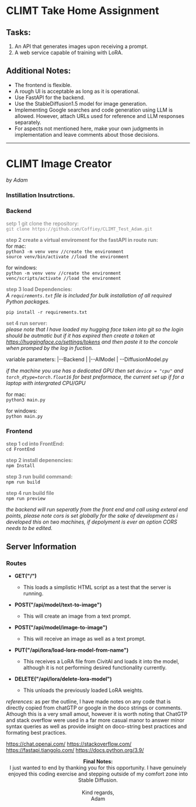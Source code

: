 # CLIMT Take Home Assignment

## Tasks:

1. An API that generates images upon receiving a prompt.
2. A web service capable of training with LoRA.

## Additional Notes:

- The frontend is flexible.
- A rough UI is acceptable as long as it is operational.
- Use FastAPI for the backend.
- Use the StableDiffusion1.5 model for image generation.
- Implementing Google searches and code generation using LLM is allowed. However, attach URLs used for reference and LLM responses separately.
- For aspects not mentioned here, make your own judgments in implementation and leave comments about those decisions.

---

# CLIMT Image Creator

_by Adam_

### Instillation Insutrctions.

### Backend

<span style="color: grey;">setp 1 git clone the repository:<br/>
`git clone https://github.com/Coffiey/CLIMT_Test_Adam.git`

**<span style="color: grey;">step 2 create a virtual enviroment for the fastAPI in route run:</span>** <br/>
for mac:<br/>
`python3 -m venv venv //create the environment`<br/>
`source venv/bin/activate //load the environment`<br/>

for windows:<br/>
`python -m venv venv //create the environment`<br/>
`venc/scripts/activate //load the environment`<br/>

**<span style="color: grey;">step 3 load Dependencies:</span>** <br/>
_A `requirements.txt` file is included for bulk installation of all required Python packages._

`pip install -r requirements.txt`

**<span style="color: grey;">set 4 run server:</span>**<br/>
_please note that I have loaded my hugging face token into git so the login should be autmatic but if it has expired then create a token at <a>https://huggingface.co/settings/tokens</a> and then paste it to the concole when promped by the log in fuction._

variable parameters:
|--Backend
| |--AIModel
| --DiffusionModel.py

_if the machine you use has a dedicated GPU then set `device = "cpu"` and `torch_dtype=torch.float16` for best preformace, the current set up if for a laptop with intergrated CPU/GPU_

for mac:<br/>
`python3 main.py`

for windows:<br/>
`python main.py`

### Frontend

**<span style="color: grey;">step 1 cd into FrontEnd:</span>**<br/>
`cd FrontEnd`

**<span style="color: grey;">step 2 install depenencies:</span>**<br/>
`npm Install`

**<span style="color: grey;">step 3 run build command:</span>**<br/>
`npm run build`

**<span style="color: grey;">step 4 run build file</span>**<br/>
`npm run preview`

_the backend will run seperatly from the front end and call using exteral end points, please note cors is set globally for the sake of development as i developed this on two machines, if depolyment is ever an option CORS needs to be edited._
<br/>

## Server Information

### Routes

- **GET("/")**

  - This loads a simplistic HTML script as a test that the server is running.

- **POST("/api/model/text-to-image")**

  - This will create an image from a text prompt.

- **POST("/api/model/image-to-image")**

  - This will receive an image as well as a text prompt.

- **PUT("/api/lora/load-lora-model-from-name")**

  - This receives a LoRA file from CivitAI and loads it into the model, although it is not performing desired functionality currently.

- **DELETE("/api/lora/delete-lora-model")**
  - This unloads the previously loaded LoRA weights.

_references:_
as per the outline, I have made notes on any code that is directly copied from chatGTP or google in the doco strings or comments. Athough this is a very small amout, however it is worth noting that ChatGTP and stack overflow were used in a far more casual manor to answer minor syntax queries as well as provide insight on doco-string best practices and formating best practices.

<a>https://chat.openai.com/</a>
<a>https://stackoverflow.com/</a>
<a>https://fastapi.tiangolo.com/</a>
<a>https://docs.python.org/3.9/</a>

<p align="center">
  <strong>Final Notes:</strong><br/>
  I just wanted to end by thanking you for this opportunity. I have genuinely enjoyed this coding exercise and stepping outside of my comfort zone into Stable Diffusion.<br/><br/>
  Kind regards,<br/>
  Adam
</p>
